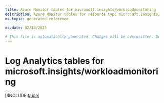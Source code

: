 ```yaml
---
title: Azure Monitor tables for microsoft.insights/workloadmonitoring
description: Azure Monitor tables for resource type microsoft.insights/workloadmonitoring
ms.topic: generated-reference
   
ms.date: 02/18/2025

# This file is automatically generated. Changes will be overwritten. Do not change this file directly.
---
```


# Log Analytics tables for microsoft.insights/workloadmonitoring  

[!INCLUDE [table](~/reusable-content/ce-skilling/azure/includes/azure-monitor/reference/tables/microsoft-insights_workloadmonitoring-include.md)]

